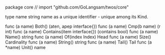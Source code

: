 package core // import "github.com/GoLangsam/twos/core"

type name string
    name as a unique identifier - unique among its Kind.


func (a name) Both() (aten, apep interface{})
func (a name) Cmp(b name) (r int)
func (a name) Contains(item interface{}) (contains bool)
func (a name) Name() string
func (a name) Of(index Index) Head
func (a name) Size() Cardinality
func (a name) String() string
func (a name) Tail() Tail
func (a *name) Unit() name
